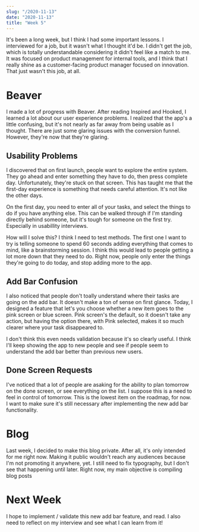 ```yaml
---
slug: "/2020-11-13"
date: "2020-11-13"
title: "Week 5"
---
```

It's been a long week, but I think I had some important lessons. I interviewed for a job, but it wasn't what I thought it'd be. I didn't get the job, which is totally understandable considering it didn't feel like a match to me. It was focused on product management for internal tools, and I think that I really shine as a customer-facing product manager focused on innovation. That just wasn't this job, at all.

# Beaver
I made a lot of progress with Beaver. After reading Inspired and Hooked, I learned a lot about our user experience problems. I realized that the app's a little confusing, but it's not nearly as far away from being usable as I thought. There are just some glaring issues with the conversion funnel. However, they're now that they're glaring.

## Usability Problems
I discovered that on first launch, people want to explore the entire system. They go ahead and enter something they have to do, then press complete day. Unfortunately, they're stuck on that screen. This has taught me that the first-day experience is something that needs careful attention. It's not like the other days.

On the first day, you need to enter all of your tasks, and select the things to do if you have anything else. This can be walked through if I'm standing directly behind someone, but it's tough for someone on the first try. Especially in usabillity interviews.

How will I solve this? I think I need to test methods. The first one I want to try is telling someone to spend 60 seconds adding everything that comes to mind, like a brainstorming session. I think this would lead to people getting a lot more down that they need to do. Right now, people only enter the things they're going to do today, and stop adding more to the app.

## Add Bar Confusion
I also noticed that people don't toally understand where their tasks are going on the add bar. It doesn't make a ton of sense on first glance. Today, I designed a feature that let's you choose whether a new item goes to the pink screen or blue screen. Pink screen's the default, so it doesn't take any action, but having the option there, with Pink selected, makes it so much clearer where your task disappeared to.

I don't think this even needs validation because it's so clearly useful. I think I'll keep showing the app to new people and see if people seem to understand the add bar better than previous new users.

## Done Screen Requests
I've noticed that a lot of people are asaking for the ability to plan tomorrow on the done screen, or see everything on the list. I suppose this is a need to feel in control of tomorrow. This is the lowest item on the roadmap, for now. I want to make sure it's still necessary after implementing the new add bar functionality.

# Blog
Last week, I decided to make this blog private. After all, it's only intended for me right now. Making it public wouldn't reach any audiences because I'm not promoting it anywhere, yet. I still need to fix typography, but I don't see that happening until later. Right now, my main objective is compiling blog posts

# Next Week
I hope to implement / validate this new add bar feature, and read. I also need to reflect on my interview and see what I can learn from it!
